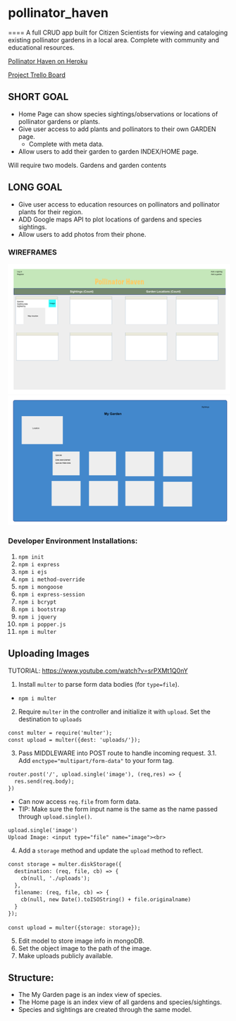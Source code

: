 # pollinator_haven
====
A full CRUD app built for Citizen Scientists for viewing and cataloging existing pollinator gardens in a local area. Complete with community and educational resources.

[Pollinator Haven on Heroku](https://pollinatorhaven.herokuapp.com/)

[Project Trello Board](https://trello.com/invite/b/GfFsJfUd/de7a97b7975b3a2a5402b3b51c150e28/pollinator-haven)

## SHORT GOAL

- Home Page can show species sightings/observations or locations of pollinator gardens or plants.
- Give user access to add plants and pollinators to their own GARDEN page.
  - Complete with meta data.
- Allow users to add their garden to garden INDEX/HOME page.

Will require two models. Gardens and garden contents

## LONG GOAL

- Give user access to education resources on pollinators and pollinator plants for their region.
- ADD Google maps API to plot locations of gardens and species sightings.
- Allow users to add photos from their phone.

### WIREFRAMES

![Wire Frame 1](./Images/home.png)
![Wire Frame 2](./Images/my_garden.png)

### Developer Environment Installations:
1. `npm init`
2. `npm i express`
3. `npm i ejs`
4. `npm i method-override`
5. `npm i mongoose`
6. `npm i express-session`
7. `npm i bcrypt`
8. `npm i bootstrap`
9. `npm i jquery`
10. `npm i popper.js`
11. `npm i multer`

## Uploading Images

TUTORIAL: https://www.youtube.com/watch?v=srPXMt1Q0nY

1. Install `multer` to parse form data bodies (for `type=file`).
* `npm i multer`
2. Require `multer` in the controller and initialize it with `upload`. Set the destination to `uploads`
```
const multer = require('multer');
const upload = multer({dest: 'uploads/'});

```
3. Pass MIDDLEWARE into POST route to handle incoming request.
3.1. Add `enctype="multipart/form-data"` to your form tag.
```
router.post('/', upload.single('image'), (req,res) => {
  res.send(req.body);
})
```
- Can now access `req.file` from form data.
- TIP: Make sure the form input name is the same as the name passed through `upload.single()`.
```
upload.single('image')
Upload Image: <input type="file" name="image"><br>
```
4. Add a `storage` method and update the `upload` method to reflect.
```
const storage = multer.diskStorage({
  destination: (req, file, cb) => {
    cb(null, './uploads');
  },
  filename: (req, file, cb) => {
    cb(null, new Date().toISOString() + file.originalname)
  }
});

const upload = multer({storage: storage});
```
5. Edit model to store image info in mongoDB.
6. Set the object image to the path of the image.
7. Make uploads publicly available.

## Structure:
- The My Garden page is an index view of species.
- The Home page is an index view of all gardens and species/sightings.
- Species and sightings are created through the same model.
